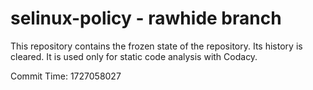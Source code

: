 # selinux-policy - rawhide branch

This repository contains the frozen state of the repository.
Its history is cleared. It is used only for static code
analysis with Codacy.

Commit Time: 1727058027
